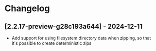 # Changelog

<!-- Do not change the line immediately below this comment, the build system will replace it with the actual version and date. -->

## [2.2.17-preview-g28c193a644] - 2024-12-11

- Add support for using filesystem directory data when zipping, so that it's possible to create deterministic zips
